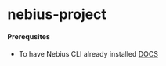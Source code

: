 # nebius-project

#### Prerequsites

- To have Nebius CLI already installed [DOCS](https://docs.nebius.com/cli/install)